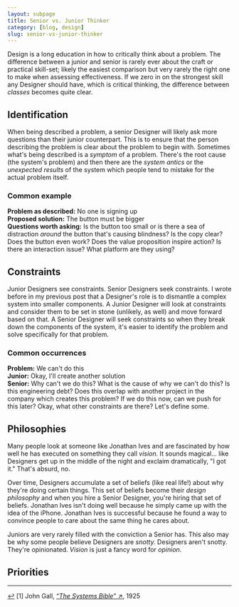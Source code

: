 ```yaml
---
layout: subpage
title: Senior vs. Junior Thinker
category: [blog, design]
slug: senior-vs-junior-thinker
---
```

Design is a long education in how to critically think about a problem. The difference between a junior and senior is rarely ever about the craft or practical skill-set; likely the easiest comparison but very rarely the right one to make when assessing effectiveness. If we zero in on the strongest skill any Designer should have, which is critical thinking, the difference between _classes_ becomes quite clear.

## Identification

When being described a problem, a senior Designer will likely ask more questions than their junior counterpart. This is to ensure that the person describing the problem is clear about the problem to begin with. Sometimes what's being described is a _symptom_ of a problem. There's the root cause (the system's problem) and then there are the _system antics_ or the _unexpected results_ of the system which people tend to mistake for the actual problem itself.

### Common example

**Problem as described:** No one is signing up  
**Proposed solution:** The button must be bigger  
**Questions worth asking:** Is the button too small or is there a sea of distraction _around_ the button that's causing blindness? Is the copy clear? Does the button even work? Does the value proposition inspire action? Is there an interaction issue? What platform are they using?

## Constraints

Junior Designers see constraints. Senior Designers seek constraints. I wrote before in my previous post that a Designer's role is to dismantle a complex system into smaller components. A Junior Designer will look at constraints and consider them to be set in stone (unlikely, as well) and move forward based on that. A Senior Designer will seek constraints so when they break down the components of the system, it's easier to identify the problem and solve specifically for that problem.

### Common occurrences

**Problem:** We can't do this  
**Junior:** Okay, I'll create another solution  
**Senior:** Why can't we do this? What is the cause of why we can't do this? Is this engineering debt? Does this overlap with another project in the company which creates this problem? If we do this now, can we push for this later? Okay, what other constraints are there? Let's define some.

## Philosophies

Many people look at someone like Jonathan Ives and are fascinated by how well he has executed on something they call _vision._ It sounds magical... like Designers get up in the middle of the night and exclaim dramatically, "I got it." That's absurd, no.

Over time, Designers accumulate a set of beliefs (like real life!) about why they're doing certain things. This set of beliefs become their _design philosophy_ and when you hire a Senior Designer, you're hiring that set of beliefs. Jonathan Ives isn't doing well because he simply came up with the idea of the iPhone. Jonathan Ives is successful because he found a way to convince people to care about the same thing he cares about.

Juniors are very rarely filled with the conviction a Senior has. This also may be why some people believe Designers are _snotty._ Designers aren't snotty. They're opinionated. _Vision_ is just a fancy word for _opinion_.

## Priorities




<hr class="small">

<div class="fieldnotes">
    <p id="note-1" class="h6"><a href="#anchor-1" class="footnote-back">&#8617;&#xFE0E;</a> <span class="footnote">[1]</span> John Gall, <a href="http://www.amazon.com/gp/product/0961825170/ref=as_li_tl?ie=UTF8&camp=1789&creative=9325&creativeASIN=0961825170&linkCode=as2&tag=heltraprodes-20&linkId=OSDRIO2RM32JGGKB" class="external" target="_blank">&#8220;<span class="external-body"><em>The Systems Bible</em></span>&#8221; <span class="external-box"><span class="external-box__arrow">↗&#xFE0E;</span></span></a>, 1925</p>
</div>